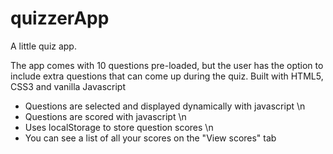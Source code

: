# quizzerApp
A little quiz app.

The app comes with 10 questions pre-loaded, but the user has the option to include extra questions that can come up during the quiz. Built with HTML5, CSS3 and vanilla Javascript

* Questions are selected and displayed dynamically with javascript \n
* Questions are scored with javascript \n
* Uses localStorage to store question scores \n
 * You can see a list of all your scores on the "View scores" tab
